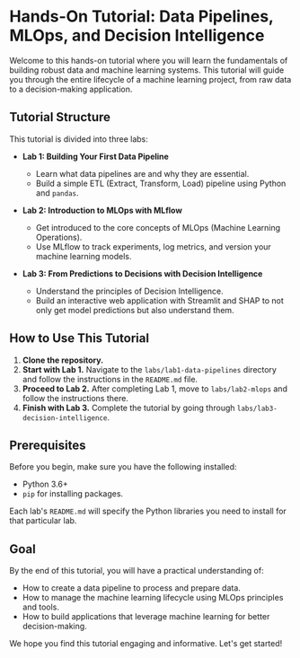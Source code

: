 # Hands-On Tutorial: Data Pipelines, MLOps, and Decision Intelligence

Welcome to this hands-on tutorial where you will learn the fundamentals of building robust data and machine learning systems. This tutorial will guide you through the entire lifecycle of a machine learning project, from raw data to a decision-making application.

## Tutorial Structure

This tutorial is divided into three labs:

- **Lab 1: Building Your First Data Pipeline**
  - Learn what data pipelines are and why they are essential.
  - Build a simple ETL (Extract, Transform, Load) pipeline using Python and `pandas`.

- **Lab 2: Introduction to MLOps with MLflow**
  - Get introduced to the core concepts of MLOps (Machine Learning Operations).
  - Use MLflow to track experiments, log metrics, and version your machine learning models.

- **Lab 3: From Predictions to Decisions with Decision Intelligence**
  - Understand the principles of Decision Intelligence.
  - Build an interactive web application with Streamlit and SHAP to not only get model predictions but also understand them.

## How to Use This Tutorial

1. **Clone the repository.**
2. **Start with Lab 1.** Navigate to the `labs/lab1-data-pipelines` directory and follow the instructions in the `README.md` file.
3. **Proceed to Lab 2.** After completing Lab 1, move to `labs/lab2-mlops` and follow the instructions there.
4. **Finish with Lab 3.** Complete the tutorial by going through `labs/lab3-decision-intelligence`.

## Prerequisites

Before you begin, make sure you have the following installed:
- Python 3.6+
- `pip` for installing packages.

Each lab's `README.md` will specify the Python libraries you need to install for that particular lab.

## Goal

By the end of this tutorial, you will have a practical understanding of:
- How to create a data pipeline to process and prepare data.
- How to manage the machine learning lifecycle using MLOps principles and tools.
- How to build applications that leverage machine learning for better decision-making.

We hope you find this tutorial engaging and informative. Let's get started!
